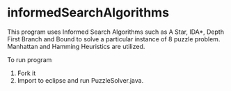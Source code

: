 # informedSearchAlgorithms
This program uses Informed Search Algorithms such as A Star, IDA*, Depth First Branch and Bound to solve a particular instance of 8 puzzle
problem. Manhattan and Hamming Heuristics are utilized.

To run program
1. Fork it
2. Import to eclipse and run PuzzleSolver.java.
